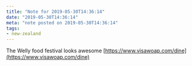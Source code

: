 ```yaml
---
title: "Note for 2019-05-30T14:36:14"
date: "2019-05-30T14:36:14"
meta: "note posted on 2019-05-30T14:36:14"
tags:
- new-zealand
---
```

The Welly food festival looks awesome [https://www.visawoap.com/dine](https://www.visawoap.com/dine)
